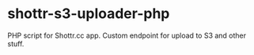 # shottr-s3-uploader-php
PHP script for Shottr.cc app. Custom endpoint for upload to S3 and other stuff.
